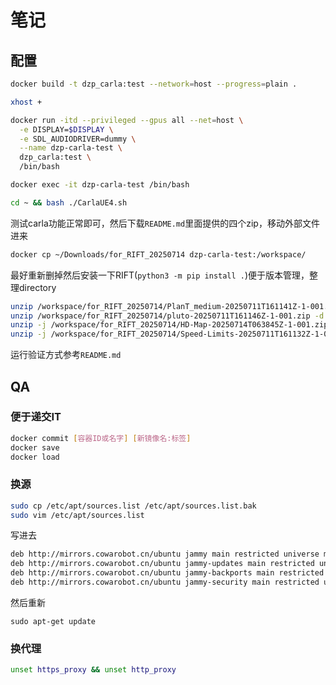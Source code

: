 # 笔记
## 配置
```sh
docker build -t dzp_carla:test --network=host --progress=plain .

xhost +

docker run -itd --privileged --gpus all --net=host \
  -e DISPLAY=$DISPLAY \
  -e SDL_AUDIODRIVER=dummy \
  --name dzp-carla-test \
  dzp_carla:test \
  /bin/bash

docker exec -it dzp-carla-test /bin/bash

cd ~ && bash ./CarlaUE4.sh
```
测试carla功能正常即可，然后下载`README.md`里面提供的四个zip，移动外部文件进来
```sh
docker cp ~/Downloads/for_RIFT_20250714 dzp-carla-test:/workspace/
```
最好重新删掉然后安装一下RIFT(`python3 -m pip install .`)便于版本管理，整理directory
```sh
unzip /workspace/for_RIFT_20250714/PlanT_medium-20250711T161141Z-1-001.zip -d /workspace/RIFT/rift/ego/model_ckpt/ && \
unzip /workspace/for_RIFT_20250714/pluto-20250711T161146Z-1-001.zip -d /workspace/RIFT/rift/cbv/planning/model_ckpt/ && \
unzip -j /workspace/for_RIFT_20250714/HD-Map-20250714T063845Z-1-001.zip -d /workspace/RIFT/data/map_data/ && \
unzip -j /workspace/for_RIFT_20250714/Speed-Limits-20250711T161132Z-1-001.zip -d /workspace/RIFT/data/speed_limits/
```
运行验证方式参考`README.md`

## QA
### 便于递交IT
```sh
docker commit [容器ID或名字] [新镜像名:标签]
docker save 
docker load
```
### 换源
```sh
sudo cp /etc/apt/sources.list /etc/apt/sources.list.bak
sudo vim /etc/apt/sources.list
```
写进去
```bash
deb http://mirrors.cowarobot.cn/ubuntu jammy main restricted universe multiverse
deb http://mirrors.cowarobot.cn/ubuntu jammy-updates main restricted universe multiverse
deb http://mirrors.cowarobot.cn/ubuntu jammy-backports main restricted universe multiverse
deb http://mirrors.cowarobot.cn/ubuntu jammy-security main restricted universe multiverse
```
然后重新
```
sudo apt-get update
```
### 换代理
```sh
unset https_proxy && unset http_proxy
```